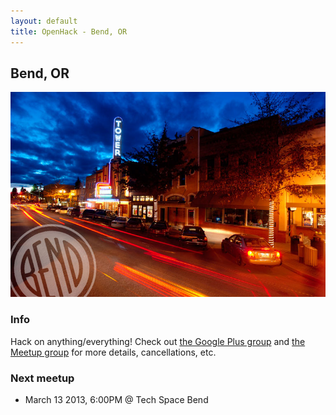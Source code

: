 ```yaml
---
layout: default
title: OpenHack - Bend, OR
---
```


## Bend, OR

![Photo of your meetup or city!](/bend/downtown-bend-oregon.jpg)

### Info

Hack on anything/everything! 
Check out [the Google Plus
group](https://plus.google.com/communities/101259262590578399151) and
[the Meetup group](http://www.meetup.com/hack-night-bend) for more details, cancellations, etc.

### Next meetup

* March 13 2013, 6:00PM @ Tech Space Bend
